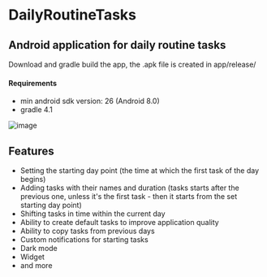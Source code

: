 # DailyRoutineTasks

## Android application for daily routine tasks

Download and gradle build the app, the .apk file is created in app/release/

#### Requirements
- min android sdk version: 26 (Android 8.0)
- gradle 4.1

![image](relative/image.jpg?raw=true "DailyRoutineTasks")

## Features
- Setting the starting day point (the time at which the first task of the day begins)
- Adding tasks with their names and duration (tasks starts after the previous one, unless it's the first task - then it starts from the set starting day point)
- Shifting tasks in time within the current day
- Ability to create default tasks to improve application quality
- Ability to copy tasks from previous days
- Custom notifications for starting tasks
- Dark mode
- Widget
- and more